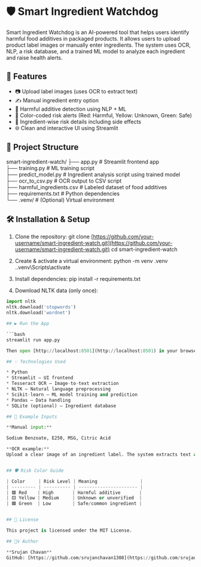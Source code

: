 # 🛡️ Smart Ingredient Watchdog

Smart Ingredient Watchdog is an AI-powered tool that helps users identify harmful food additives in packaged products. It allows users to upload product label images or manually enter ingredients. The system uses OCR, NLP, a risk database, and a trained ML model to analyze each ingredient and raise health alerts.

## 🚀 Features

- 📷 Upload label images (uses OCR to extract text)
- ✍️ Manual ingredient entry option
- 🤖 Harmful additive detection using NLP + ML
- 🎯 Color-coded risk alerts (Red: Harmful, Yellow: Unknown, Green: Safe)
- 💊 Ingredient-wise risk details including side effects
- 🌐 Clean and interactive UI using Streamlit


## 📂 Project Structure

smart-ingredient-watch/
├── app.py                  # Streamlit frontend app  
├── training.py             # ML training script  
├── predict_model.py        # Ingredient analysis script using trained model  
├── ocr_to_csv.py           # OCR output to CSV script  
├── harmful_ingredients.csv # Labeled dataset of food additives  
├── requirements.txt        # Python dependencies  
└── .venv/                  # (Optional) Virtual environment  


## 🛠️ Installation & Setup

1. Clone the repository:
git clone [https://github.com/your-username/smart-ingredient-watch.git](https://github.com/your-username/smart-ingredient-watch.git)
cd smart-ingredient-watch

2. Create & activate a virtual environment:
python -m venv .venv
..venv\Scripts\activate

3. Install dependencies:
pip install -r requirements.txt

5. Download NLTK data (only once):
```python
import nltk
nltk.download('stopwords')
nltk.download('wordnet')

## ▶️ Run the App

```bash
streamlit run app.py

Then open [http://localhost:8501](http://localhost:8501) in your browser.

## 💡 Technologies Used

* Python
* Streamlit – UI frontend
* Tesseract OCR – Image-to-text extraction
* NLTK – Natural language preprocessing
* Scikit-learn – ML model training and prediction
* Pandas – Data handling
* SQLite (optional) – Ingredient database

## 📘 Example Inputs

**Manual input:**

Sodium Benzoate, E250, MSG, Citric Acid

**OCR example:**
Upload a clear image of an ingredient label. The system extracts text and analyzes it.


## 🛡️ Risk Color Guide

| Color     | Risk Level | Meaning                |
| --------- | ---------- | ---------------------- |
| 🟥 Red    | High       | Harmful additive       |
| 🟨 Yellow | Medium     | Unknown or unverified  |
| 🟩 Green  | Low        | Safe/common ingredient |


## 📃 License

This project is licensed under the MIT License.

## 🙋‍♀️ Author

**Srujan Chavan**
GitHub: [https://github.com/srujanchavan1308](https://github.com/srujanchavan1308)

